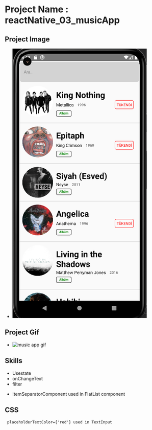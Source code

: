 # Project Name : reactNative_03_musicApp
## Project Image
- ![music app](./media/reactNative_musicApp_image.png)
## Project Gif
- ![music app gif](https://media.giphy.com/media/JeEPmxZgXTfYVyB6hG/giphy.gif)

## Skills
- Usestate
- onChangeText
- filter
* ItemSeparatorComponent  used in FlatList component
## CSS
```
 placeholderTextColor={'red'} used in TextInput
```